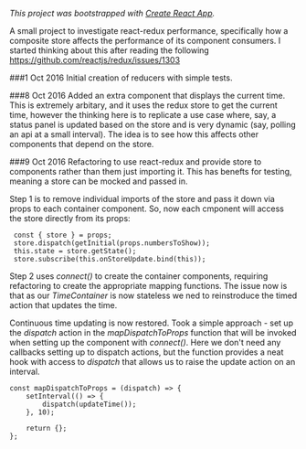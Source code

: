 *This project was bootstrapped with [Create React App](https://github.com/facebookincubator/create-react-app).*

A small project to investigate react-redux performance, specifically how a composite store affects the performance of its component consumers. I started thinking about this after reading the following https://github.com/reactjs/redux/issues/1303

###1 Oct 2016
Initial creation of reducers with simple tests.

###8 Oct 2016
Added an extra component that displays the current time. This is extremely arbitary, and it uses the redux store to get the current time, however the thinking here is to replicate a use case where, say, a status panel is updated based on the store and is very dynamic (say, polling an api at a small interval). The idea is to see how this affects other components that depend on the store.

###9 Oct 2016
Refactoring to use react-redux and provide store to components rather than them just importing it. This has benefts for testing, meaning a store can be mocked and passed in. 

Step 1 is to remove individual imports of the store and pass it down via props to each container component. So, now each cmponent will access the store directly from its props:

~~~
 const { store } = props;
 store.dispatch(getInitial(props.numbersToShow));
 this.state = store.getState();
 store.subscribe(this.onStoreUpdate.bind(this));
~~~

Step 2 uses *connect()* to create the container components, requiring refactoring to create the appropriate mapping functions. The issue now is that as our *TimeContainer* is now stateless we ned to reinstroduce the timed action that updates the time. 

Continuous time updating is now restored. Took a simple approach - set up the *dispatch* action in the *mapDispatchToProps* function that will be invoked when setting up the component with *connect()*. Here we don't need any callbacks setting up to dispatch actions, but the function provides a neat hook with access to *dispatch* that allows us to raise the update action on an interval.

~~~
const mapDispatchToProps = (dispatch) => {
    setInterval(() => {
        dispatch(updateTime());
    }, 10);

    return {};
};
~~~
